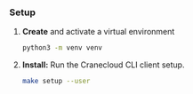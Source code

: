 ### Setup

1. **Create** and activate a virtual environment

   ```bash
   python3 -m venv venv
   ```

2. **Install:** Run the Cranecloud CLI client setup.

   ```bash
   make setup --user
   ```